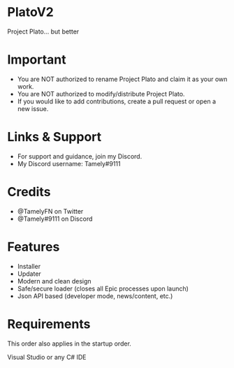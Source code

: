 # PlatoV2
Project Plato... but better

# Important
 - You are NOT authorized to rename Project Plato and claim it as your own work.
 - You are NOT authorized to modify/distribute Project Plato.
 - If you would like to add contributions, create a pull request or open a new issue.
# Links & Support
 - For support and guidance, join my Discord.
 - My Discord username: Tamely#9111
# Credits
 - @TamelyFN on Twitter
 - @Tamely#9111 on Discord
# Features
 - Installer
 - Updater
 - Modern and clean design
 - Safe/secure loader (closes all Epic processes upon launch)
 - Json API based (developer mode, news/content, etc.)
# Requirements
This order also applies in the startup order.

Visual Studio or any C# IDE
